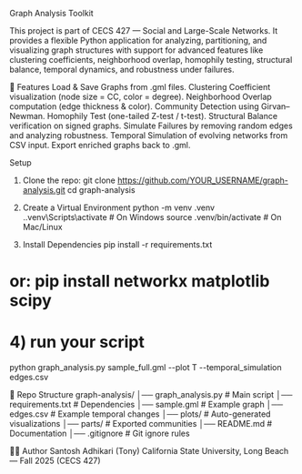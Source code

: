 Graph Analysis Toolkit

This project is part of CECS 427 — Social and Large-Scale Networks.
It provides a flexible Python application for analyzing, partitioning, and visualizing graph structures with support for advanced features like clustering coefficients, neighborhood overlap, homophily testing, structural balance, temporal dynamics, and robustness under failures.

🚀 Features
Load & Save Graphs from .gml files.
Clustering Coefficient visualization (node size = CC, color = degree).
Neighborhood Overlap computation (edge thickness & color).
Community Detection using Girvan–Newman.
Homophily Test (one-tailed Z-test / t-test).
Structural Balance verification on signed graphs.
Simulate Failures by removing random edges and analyzing robustness.
Temporal Simulation of evolving networks from CSV input.
Export enriched graphs back to .gml.

Setup
1. Clone the repo: git clone https://github.com/YOUR_USERNAME/graph-analysis.git
cd graph-analysis
2. Create a Virtual Environment
python -m venv .venv
.\.venv\Scripts\activate   # On Windows
source .venv/bin/activate # On Mac/Linux

3.  Install Dependencies
   pip install -r requirements.txt
# or: pip install networkx matplotlib scipy
# 4) run your script
python graph_analysis.py sample_full.gml --plot T --temporal_simulation edges.csv



📂 Repo Structure
graph-analysis/
│── graph_analysis.py    # Main script
│── requirements.txt     # Dependencies
│── sample.gml           # Example graph
│── edges.csv            # Example temporal changes
│── plots/               # Auto-generated visualizations
│── parts/               # Exported communities
│── README.md            # Documentation
│── .gitignore           # Git ignore rules

👨‍💻 Author
Santosh Adhikari (Tony)
California State University, Long Beach — Fall 2025 (CECS 427)
